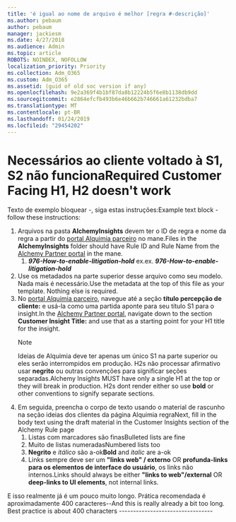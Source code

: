 ```yaml
---
title: 'é igual ao nome de arquivo é melhor [regra #-descrição]'
ms.author: pebaum
author: pebaum
manager: jackiesm
ms.date: 4/27/2018
ms.audience: Admin
ms.topic: article
ROBOTS: NOINDEX, NOFOLLOW
localization_priority: Priority
ms.collection: Adm_O365
ms.custom: Adm_O365
ms.assetid: (guid of old soc version if any)
ms.openlocfilehash: 9e2a369f4b1bf87da8b12224b5f6e8b1138db9dd
ms.sourcegitcommit: e2864efcfb493b6e46b662b746661a61232bdba7
ms.translationtype: MT
ms.contentlocale: pt-BR
ms.lasthandoff: 01/24/2019
ms.locfileid: "29454202"
---
```

# <a name="required-customer-facing-h1-h2-doesnt-work"></a><span data-ttu-id="967a3-102">Necessários ao cliente voltado à S1, S2 não funciona</span><span class="sxs-lookup"><span data-stu-id="967a3-102">Required Customer Facing H1, H2 doesn't work</span></span>
<span data-ttu-id="967a3-103">Texto de exemplo bloquear -, siga estas instruções:</span><span class="sxs-lookup"><span data-stu-id="967a3-103">Example text block - follow these instructions:</span></span>

1. <span data-ttu-id="967a3-104">Arquivos na pasta **AlchemyInsights** devem ter o ID de regra e nome da regra a partir do [portal Alquimia parceiro](https://alchemyportal.azurewebsites.net) no mane.</span><span class="sxs-lookup"><span data-stu-id="967a3-104">Files in the **AlchemyInsights** folder should have Rule ID and Rule Name from the [Alchemy Partner portal](https://alchemyportal.azurewebsites.net) in the mane.</span></span>
    1. <span data-ttu-id="967a3-p101">***976-How-to-enable-litigation-hold*** ex.</span><span class="sxs-lookup"><span data-stu-id="967a3-p101">ex. ***976-How-to-enable-litigation-hold***</span></span>
1. <span data-ttu-id="967a3-p102">Use os metadados na parte superior desse arquivo como seu modelo. Nada mais é necessário.</span><span class="sxs-lookup"><span data-stu-id="967a3-p102">Use the metadata at the top of this file as your template. Nothing else is required.</span></span>
1. <span data-ttu-id="967a3-109">No [portal Alquimia parceiro](https://alchemyportal.azurewebsites.net), navegue até a seção **título percepção de cliente:** e usá-la como uma partida aponte para seu título S1 para o insight.</span><span class="sxs-lookup"><span data-stu-id="967a3-109">In the [Alchemy Partner portal](https://alchemyportal.azurewebsites.net), navigate down to the section **Customer Insight Title:** and use that as a starting point for your H1 title for the insight.</span></span> 
    > [!NOTE]
    > <span data-ttu-id="967a3-p103">Ideias de Alquimia deve ter apenas um único S1 na parte superior ou eles serão interrompidos em produção. H2s não processar afirmativo usar **negrito** ou outras convenções para significar seções separadas.</span><span class="sxs-lookup"><span data-stu-id="967a3-p103">Alchemy Insights MUST have only a single H1 at the top or they will break in production. H2s dont render either so use **bold** or other conventions to signify separate sections.</span></span>
1. <span data-ttu-id="967a3-112">Em seguida, preencha o corpo de texto usando o material de rascunho na seção ideias dos clientes da página Alquimia regra</span><span class="sxs-lookup"><span data-stu-id="967a3-112">Next, fill in the body text using the draft material in the Customer Insights section of the Alchemy Rule page</span></span>
    1. <span data-ttu-id="967a3-113">Listas com marcadores são finas</span><span class="sxs-lookup"><span data-stu-id="967a3-113">Bulleted lists are fine</span></span>
    1. <span data-ttu-id="967a3-114">Muito de listas numeradas</span><span class="sxs-lookup"><span data-stu-id="967a3-114">Numbered lists too</span></span>
    1. <span data-ttu-id="967a3-115">**Negrito** e *itálico* são a-ok</span><span class="sxs-lookup"><span data-stu-id="967a3-115">**Bold** and *italic* are a-ok</span></span>
    1. <span data-ttu-id="967a3-116">Links sempre deve ser um **"links web" / externo** OR **profunda-links para os elementos de interface do usuário**, os links não internos.</span><span class="sxs-lookup"><span data-stu-id="967a3-116">Links should always be either **"links to web"/external** OR **deep-links to UI elements**, not internal links.</span></span>

<span data-ttu-id="967a3-p104">E isso realmente já é um pouco muito longo. Prática recomendada é aproximadamente 400 caracteres--</span><span class="sxs-lookup"><span data-stu-id="967a3-p104">And this is really already a bit too long. Best practice is about 400 characters ---------------------------------</span></span>